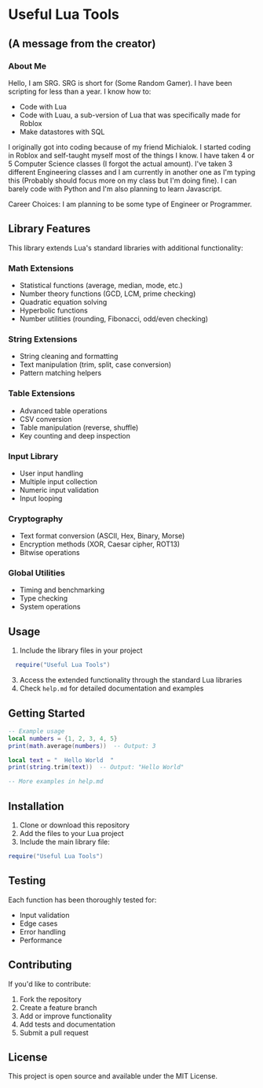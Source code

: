 
# Useful Lua Tools

## (A message from the creator)

### About Me
Hello, I am SRG. SRG is short for (Some Random Gamer). I have been scripting for less than a year. I know how to:
- Code with Lua
- Code with Luau, a sub-version of Lua that was specifically made for Roblox
- Make datastores with SQL

I originally got into coding because of my friend Michialok. I started coding in Roblox and self-taught myself most of the things I know.
I have taken 4 or 5 Computer Science classes (I forgot the actual amount). I've taken 3 different Engineering classes and I am currently in another one as I'm typing this (Probably should focus more on my class but I'm doing fine).
I can barely code with Python and I'm also planning to learn Javascript.

Career Choices: I am planning to be some type of Engineer or Programmer.

## Library Features

This library extends Lua's standard libraries with additional functionality:

### Math Extensions
- Statistical functions (average, median, mode, etc.)
- Number theory functions (GCD, LCM, prime checking)
- Quadratic equation solving
- Hyperbolic functions
- Number utilities (rounding, Fibonacci, odd/even checking)

### String Extensions
- String cleaning and formatting
- Text manipulation (trim, split, case conversion)
- Pattern matching helpers

### Table Extensions
- Advanced table operations
- CSV conversion
- Table manipulation (reverse, shuffle)
- Key counting and deep inspection

### Input Library
- User input handling
- Multiple input collection
- Numeric input validation
- Input looping

### Cryptography
- Text format conversion (ASCII, Hex, Binary, Morse)
- Encryption methods (XOR, Caesar cipher, ROT13)
- Bitwise operations

### Global Utilities
- Timing and benchmarking
- Type checking
- System operations

## Usage

1. Include the library files in your project
```lua
  require("Useful Lua Tools")
```
3. Access the extended functionality through the standard Lua libraries
4. Check `help.md` for detailed documentation and examples

## Getting Started

```lua
-- Example usage
local numbers = {1, 2, 3, 4, 5}
print(math.average(numbers))  -- Output: 3

local text = "  Hello World  "
print(string.trim(text))  -- Output: "Hello World"

-- More examples in help.md
```

## Installation

1. Clone or download this repository
2. Add the files to your Lua project
3. Include the main library file:
```lua
require("Useful Lua Tools")
```

## Testing

Each function has been thoroughly tested for:
- Input validation
- Edge cases
- Error handling
- Performance

## Contributing

If you'd like to contribute:
1. Fork the repository
2. Create a feature branch
3. Add or improve functionality
4. Add tests and documentation
5. Submit a pull request

## License

This project is open source and available under the MIT License.

